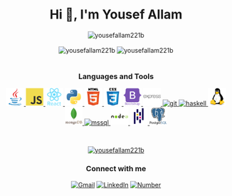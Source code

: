 <h1 align="center">Hi 👋, I'm Yousef Allam</h1>

<!-- Contributions -->
<div align="center">
	<img align="center" src="http://github-readme-streak-stats.herokuapp.com?user=YousefAllam221b&theme=github-dark-blue&hide_border=true" alt="yousefallam221b" />
</div>

<br>

<!-- STATS AND MOST LANGUAGES -->
<div align="center">  
	<img width="49%" height="auto" src ="https://github-readme-stats.vercel.app/api?username=yousefallam221b&show_icons=true&locale=en&theme=github-dark-blue&bg_color=FFFFFF00&hide_border=true" alt="yousefallam221b" >
	<img width="49%" height="auto" src ="https://github-readme-stats.vercel.app/api/top-langs?username=yousefallam221b&show_icons=true&locale=en&layout=compact&theme=github-dark-blue&bg_color=FFFFFF00&hide_border=true" alt="yousefallam221b" >
</div>

<br>

<!-- LANGUAGES -->
<h3 align="center">Languages and Tools</h3>
<p align="center">
	<a href="https://www.java.com" target="_blank" rel="noreferrer"> <img src="https://raw.githubusercontent.com/devicons/devicon/master/icons/java/java-original.svg" alt="java" width="40" height="40" /> </a>
	<a href="https://developer.mozilla.org/en-US/docs/Web/JavaScript" target="_blank" rel="noreferrer"> <img src="https://raw.githubusercontent.com/devicons/devicon/master/icons/javascript/javascript-original.svg" alt="javascript" width="40" height="40" /> </a>
	<a href="https://reactjs.org/" target="_blank" rel="noreferrer"> <img src="https://raw.githubusercontent.com/devicons/devicon/master/icons/react/react-original-wordmark.svg" alt="react" width="40" height="40" /> </a>
	<a href="https://www.python.org" target="_blank" rel="noreferrer"> <img src="https://raw.githubusercontent.com/devicons/devicon/master/icons/python/python-original.svg" alt="python" width="40" height="40" /> </a>
	<a href="https://www.w3.org/html/" target="_blank" rel="noreferrer"> <img src="https://raw.githubusercontent.com/devicons/devicon/master/icons/html5/html5-original-wordmark.svg" alt="html5" width="40" height="40" /> </a>
	<a href="https://www.w3schools.com/css/" target="_blank" rel="noreferrer"> <img src="https://raw.githubusercontent.com/devicons/devicon/master/icons/css3/css3-original-wordmark.svg" alt="css3" width="40" height="40" /> </a>
	<a href="https://getbootstrap.com" target="_blank" rel="noreferrer"> <img src="https://raw.githubusercontent.com/devicons/devicon/master/icons/bootstrap/bootstrap-plain-wordmark.svg" alt="bootstrap" width="40" height="40" /> </a>
	<a href="https://expressjs.com" target="_blank" rel="noreferrer"> <img src="https://raw.githubusercontent.com/devicons/devicon/master/icons/express/express-original-wordmark.svg" alt="express" width="40" height="40" /> </a>
	<a href="https://git-scm.com/" target="_blank" rel="noreferrer"> <img src="https://www.vectorlogo.zone/logos/git-scm/git-scm-icon.svg" alt="git" width="40" height="40" /> </a>
	<a href="https://www.haskell.org/" target="_blank" rel="noreferrer"> <img src="https://upload.wikimedia.org/wikipedia/commons/1/1c/Haskell-Logo.svg" alt="haskell" width="40" height="40" /> </a>
	<a href="https://www.linux.org/" target="_blank" rel="noreferrer"> <img src="https://raw.githubusercontent.com/devicons/devicon/master/icons/linux/linux-original.svg" alt="linux" width="40" height="40" /> </a>
	<a href="https://www.mongodb.com/" target="_blank" rel="noreferrer"> <img src="https://raw.githubusercontent.com/devicons/devicon/master/icons/mongodb/mongodb-original-wordmark.svg" alt="mongodb" width="40" height="40" /> </a>
	<a href="https://www.microsoft.com/en-us/sql-server" target="_blank" rel="noreferrer"> <img src="https://www.svgrepo.com/show/303229/microsoft-sql-server-logo.svg" alt="mssql" width="40" height="40" /> </a>
	<a href="https://nodejs.org" target="_blank" rel="noreferrer"> <img src="https://raw.githubusercontent.com/devicons/devicon/master/icons/nodejs/nodejs-original-wordmark.svg" alt="nodejs" width="40" height="40" /> </a>
	<a href="https://pandas.pydata.org/" target="_blank" rel="noreferrer"> <img src="https://raw.githubusercontent.com/devicons/devicon/2ae2a900d2f041da66e950e4d48052658d850630/icons/pandas/pandas-original.svg" alt="pandas" width="40" height="40" /> </a>
	<a href="https://www.postgresql.org" target="_blank" rel="noreferrer"> <img src="https://raw.githubusercontent.com/devicons/devicon/master/icons/postgresql/postgresql-original-wordmark.svg" alt="postgresql" width="40" height="40" /> </a>
</p>

<br>

<!-- TROPHIES -->
<p align="center">
	<a href="https://github.com/ryo-ma/github-profile-trophy"><img src="https://github-profile-trophy.vercel.app/?username=yousefallam221b&theme=nord&margin-w=20&rank=-?" alt="yousefallam221b" /></a>
</p>

<!-- CONTACT INFO -->
<h3 align="center">Connect with me</h3>
<div align="center">
	<a href="https://mailto:yousef.allam221b@gmail.com" target="blank"><img align="center"
	  src="https://img.shields.io/badge/gmail-EA4335.svg?style=for-the-badge&logo=gmail&logoColor=white"
	  alt="Gmail" height="30"/></a>
	  <a href="https://www.linkedin.com/in/yousefallam221b/" target="blank"><img align="center"
	  src="https://img.shields.io/badge/linkedin-%231DA1F2.svg?style=for-the-badge&logo=linkedin&logoColor=white"
	  alt="LinkedIn" height="30"/></a>
	  <a href="https://wa.me/+01001097153" target="blank"><img align="center"
	  src="https://img.shields.io/badge/whatsapp-4B7F1.svg?style=for-the-badge&logo=whatsapp&logoColor=white"
	  alt="Number" height="30"/></a>
</div>

<br>
